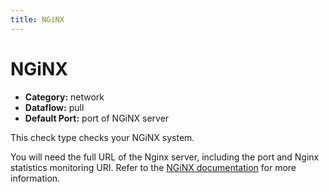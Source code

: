 ```yaml
---
title: NGiNX
---
```


# NGiNX

 * **Category:** network
 * **Dataflow:** pull
 * **Default Port:** port of NGiNX server

This check type checks your NGiNX system.

You will need the full URL of the Nginx server, including the port and Nginx statistics monitoring URI. Refer to the [NGiNX documentation](http://nginx.org/en/docs/) for more information.
